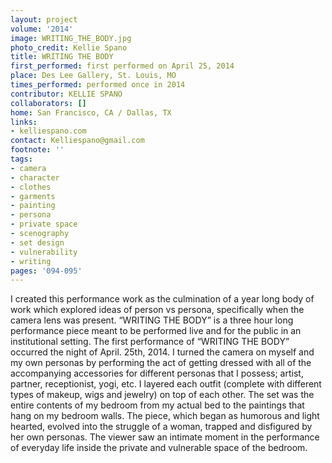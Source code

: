 ```yaml
---
layout: project
volume: '2014'
image: WRITING_THE_BODY.jpg
photo_credit: Kellie Spano
title: WRITING THE BODY
first_performed: first performed on April 25, 2014
place: Des Lee Gallery, St. Louis, MO
times_performed: performed once in 2014
contributor: KELLIE SPANO
collaborators: []
home: San Francisco, CA / Dallas, TX
links:
- kelliespano.com
contact: Kelliespano@gmail.com
footnote: ''
tags:
- camera
- character
- clothes
- garments
- painting
- persona
- private space
- scenography
- set design
- vulnerability
- writing
pages: '094-095'
---
```


I created this performance work as the culmination of a year long body of work which explored ideas of person vs persona, specifically when the camera lens was present. “WRITING THE BODY” is a three hour long performance piece meant to be performed live and for the public in an institutional setting. The first performance of “WRITING THE BODY” occurred the night of April. 25th, 2014. I turned the camera on myself and my own personas by performing the act of getting dressed with all of the accompanying accessories for different personas that I possess; artist, partner, receptionist, yogi, etc. I layered each outfit (complete with different types of makeup, wigs and jewelry) on top of each other. The set was the entire contents of my bedroom from my actual bed to the paintings that hang on my bedroom walls. The piece, which began as humorous and light hearted, evolved into the struggle of a woman, trapped and disfigured by her own personas. The viewer saw an intimate moment in the performance of everyday life inside the private and vulnerable space of the bedroom.
